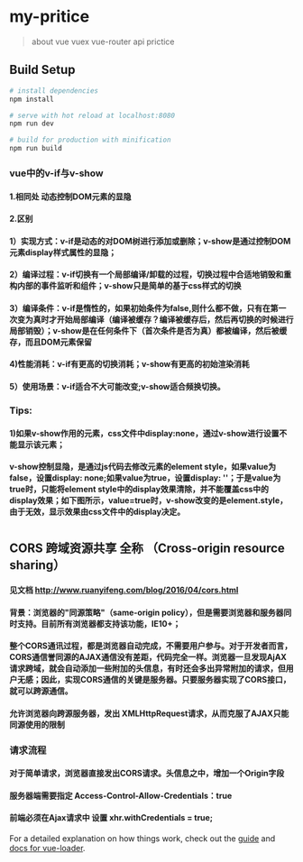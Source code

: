 # my-pritice

> about vue vuex vue-router api prictice

## Build Setup

``` bash
# install dependencies
npm install

# serve with hot reload at localhost:8080
npm run dev

# build for production with minification
npm run build

```

### vue中的v-if与v-show
#### 1.相同处    动态控制DOM元素的显隐
#### 2.区别
#### 1）实现方式：v-if是动态的对DOM树进行添加或删除；v-show是通过控制DOM元素display样式属性的显隐；
#### 2）编译过程：v-if切换有一个局部编译/卸载的过程，切换过程中合适地销毁和重构内部的事件监听和组件；v-show只是简单的基于css样式的切换
#### 3）编译条件：v-if是惰性的，如果初始条件为false,则什么都不做，只有在第一次变为真时才开始局部编译（编译被缓存？编译被缓存后，然后再切换的时候进行局部销毁）；v-show是在任何条件下（首次条件是否为真）都被编译，然后被缓存，而且DOM元素保留
#### 4)性能消耗：v-if有更高的切换消耗；v-show有更高的初始渲染消耗
#### 5）使用场景：v-if适合不大可能改变;v-show适合频换切换。

### Tips:
#### 1)如果v-show作用的元素，css文件中display:none，通过v-show进行设置不能显示该元素；
#### v-show控制显隐，是通过js代码去修改元素的element style，如果value为false，设置display: none;如果value为true，设置display: ''；于是value为true时，只能将element style中的display效果清除，并不能覆盖css中的display效果；如下图所示，value=true时，v-show改变的是element.style，由于无效，显示效果由css文件中的display决定。

#
## CORS 跨域资源共享 全称 （Cross-origin resource sharing）
#### 见文档 http://www.ruanyifeng.com/blog/2016/04/cors.html

#### 背景：浏览器的"同源策略"（same-origin policy），但是需要浏览器和服务器同时支持。目前所有浏览器都支持该功能，IE10+；
#### 整个CORS通讯过程，都是浏览器自动完成，不需要用户参与。对于开发者而言，CORS通信誉同源的AJAX通信没有差距，代码完全一样。浏览器一旦发现AjAX请求跨域，就会自动添加一些附加的头信息，有时还会多出异常附加的请求，但用户无感；因此，实现CORS通信的关键是服务器。只要服务器实现了CORS接口，就可以跨源通信。
#### 允许浏览器向跨源服务器，发出 XMLHttpRequest请求，从而克服了AJAX只能同源使用的限制
### 请求流程
#### 对于简单请求，浏览器直接发出CORS请求。头信息之中，增加一个Origin字段
#### 服务器端需要指定 Access-Control-Allow-Credentials：true
#### 前端必须在Ajax请求中 设置 xhr.withCredentials = true;



















For a detailed explanation on how things work, check out the [guide](http://vuejs-templates.github.io/webpack/) and [docs for vue-loader](http://vuejs.github.io/vue-loader).

